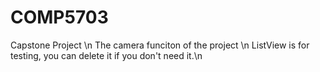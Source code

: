 # COMP5703
Capstone Project \n
The camera funciton of the project \n
ListView is for testing, you can delete it if you don't need it.\n
